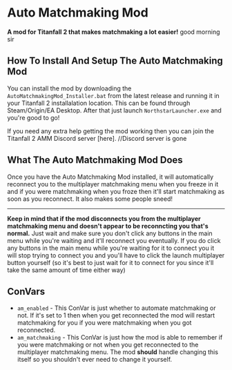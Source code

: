 # Auto Matchmaking Mod
**A mod for Titanfall 2 that makes matchmaking a lot easier!**
good morning sir
## How To Install And Setup The Auto Matchmaking Mod
You can install the mod by downloading the `AutoMatchmakingMod_Installer.bat` from the latest release and running it in your Titanfall 2 installalation location. This can be found through Steam/Origin/EA Desktop. After that just launch `NorthstarLauncher.exe` and you're good to go!

If you need any extra help getting the mod working then you can join the Titanfall 2 AMM Discord server [here]. //Discord server is gone

## What The Auto Matchmaking Mod Does
Once you have the Auto Matchmaking Mod installed, it will automatically reconnect you to the multiplayer matchmaking menu when you freeze in it and if you were matchmaking when you froze then it'll start matchmaking as soon as you reconnect. It also makes some people sneed!

<hr>

**Keep in mind that if the mod disconnects you from the multiplayer matchmaking menu and doesn't appear to be reconncting you that's normal.** Just wait and make sure you don't click any buttons in the main menu while you're waiting and it'll reconnect you eventually. If you do click any buttons in the main menu while you're waiting for it to connect you it will stop trying to connect you and you'll have to click the launch multiplayer button yourself (so it's best to just wait for it to connect for you since it'll take the same amount of time either way)

## ConVars
- `am_enabled` - This ConVar is just whether to automate matchmaking or not. If it's set to 1 then when you get reconnected the mod will restart matchmaking for you if you were matchmaking when you got reconnected.
- `am_matchmaking` - This ConVar is just how the mod is able to remember if you were matchmaking or not when you get reconnected to the multiplayer matchmaking menu. The mod **should** handle changing this itself so you shouldn't ever need to change it yourself.
